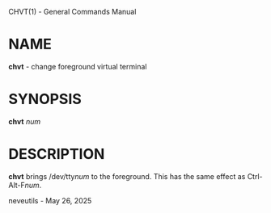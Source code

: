 CHVT(1) - General Commands Manual

# NAME

**chvt** - change foreground virtual terminal

# SYNOPSIS

**chvt**
*num*

# DESCRIPTION

**chvt**
brings
/dev/tty*num*
to the foreground. This has the same effect as
Ctrl-Alt-F*num*.

neveutils - May 26, 2025
